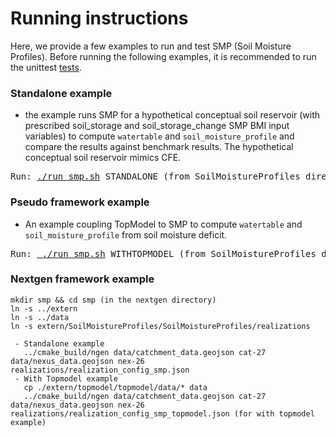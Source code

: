 # Running instructions
Here, we provide a few examples to run and test SMP (Soil Moisture Profiles). Before running the following examples, it is recommended to run the unittest [tests](https://github.com/NOAA-OWP/SoilMoistureProfiles/tree/ajk/doc_update/tests).

### Standalone example
  - the example runs SMP for a hypothetical conceptual soil reservoir (with prescribed soil_storage and soil_storage_change SMP BMI input variables) to compute `watertable` and `soil_moisture_profile` and compare the results against benchmark results. The hypothetical conceptual soil reservoir mimics CFE.
<pre>
Run: <a href="https://github.com/NOAA-OWP/SoilMoistureProfiles/blob/ajk/doc_update/run_sft.sh">./run_smp.sh</a> STANDALONE (from SoilMoistureProfiles directory)    
</pre>

### Pseudo framework example
 - An example coupling TopModel to SMP to compute `watertable` and `soil_moisture_profile` from soil moisture deficit.

<pre>
Run: <a href="https://github.com/NOAA-OWP/SoilMoistureProfiles/blob/ajk/doc_update/run_sft.sh"> ./run_smp.sh</a> WITHTOPMODEL (from SoilMoistureProfiles directory)    
</pre>

### Nextgen framework example
```
mkdir smp && cd smp (in the nextgen directory)
ln -s ../extern
ln -s ../data
ln -s extern/SoilMoistureProfiles/SoilMoistureProfiles/realizations

 - Standalone example
   ../cmake_build/ngen data/catchment_data.geojson cat-27 data/nexus_data.geojson nex-26 realizations/realization_config_smp.json 
 - With Topmodel example
   cp ./extern/topmodel/topmodel/data/* data
   ../cmake_build/ngen data/catchment_data.geojson cat-27 data/nexus_data.geojson nex-26 realizations/realization_config_smp_topmodel.json (for with topmodel example)
```

